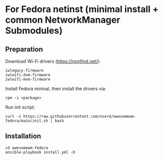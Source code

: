 # For Fedora netinst (minimal install + common NetworkManager Submodules)

## Preparation
Download Wi-Fi drivers (https://rpmfind.net/):
```
iwlegacy-firmware
iwlwifi-dvm-firmware
iwlwifi-mvm-firmware
```
Install Fedora mininal, then install the drivers via:
```
rpm -i <package>
```
Run init script:
```
curl -s https://raw.githubusercontent.com/nserd/awesomewm-fedora/main/init.sh | bash
```
## Installation
```
cd awesomewm-fedora
ansible-playbook install.yml -D
```
